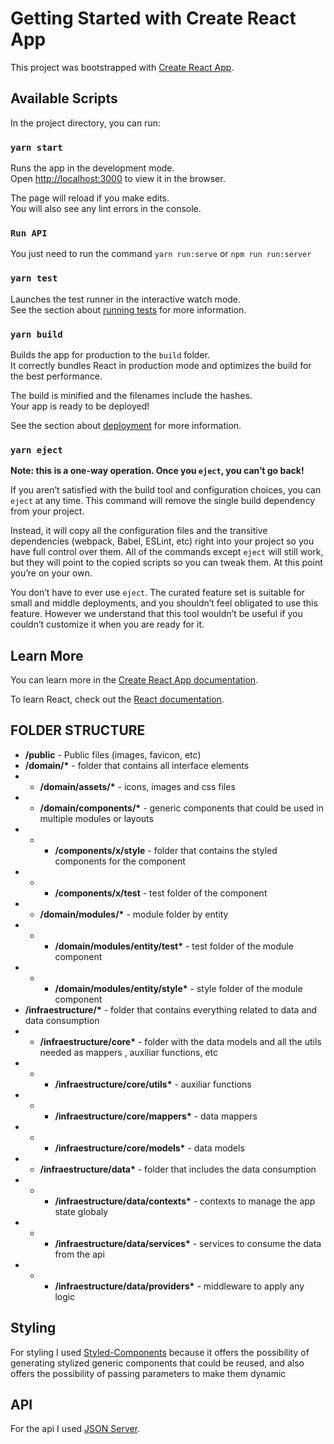 # Getting Started with Create React App

This project was bootstrapped with [Create React App](https://github.com/facebook/create-react-app).

## Available Scripts

In the project directory, you can run:

### `yarn start`

Runs the app in the development mode.\
Open [http://localhost:3000](http://localhost:3000) to view it in the browser.

The page will reload if you make edits.\
You will also see any lint errors in the console.

### `Run API`

You just need to run the command `yarn run:serve` or `npm run run:server`

### `yarn test`

Launches the test runner in the interactive watch mode.\
See the section about [running tests](https://facebook.github.io/create-react-app/docs/running-tests) for more information.

### `yarn build`

Builds the app for production to the `build` folder.\
It correctly bundles React in production mode and optimizes the build for the best performance.

The build is minified and the filenames include the hashes.\
Your app is ready to be deployed!

See the section about [deployment](https://facebook.github.io/create-react-app/docs/deployment) for more information.

### `yarn eject`

**Note: this is a one-way operation. Once you `eject`, you can’t go back!**

If you aren’t satisfied with the build tool and configuration choices, you can `eject` at any time. This command will remove the single build dependency from your project.

Instead, it will copy all the configuration files and the transitive dependencies (webpack, Babel, ESLint, etc) right into your project so you have full control over them. All of the commands except `eject` will still work, but they will point to the copied scripts so you can tweak them. At this point you’re on your own.

You don’t have to ever use `eject`. The curated feature set is suitable for small and middle deployments, and you shouldn’t feel obligated to use this feature. However we understand that this tool wouldn’t be useful if you couldn’t customize it when you are ready for it.

## Learn More

You can learn more in the [Create React App documentation](https://facebook.github.io/create-react-app/docs/getting-started).

To learn React, check out the [React documentation](https://reactjs.org/).

## FOLDER STRUCTURE

- **/public** - Public files (images, favicon, etc)
- **/domain/\*** - folder that contains all interface elements
- - **/domain/assets/\*** - icons, images and css files
- - **/domain/components/\*** - generic components that could be used in multiple modules or layouts
- - - **/components/x/style** - folder that contains the styled components for the component
- - - **/components/x/test** - test folder of the component
- - **/domain/modules/\*** - module folder by entity
- - - **/domain/modules/entity/test\*** - test folder of the module component
- - - **/domain/modules/entity/style\*** - style folder of the module component
- **/infraestructure/\*** - folder that contains everything related to data and data consumption
- - **/infraestructure/core\*** - folder with the data models and all the utils needed as mappers , auxiliar functions, etc
- - - **/infraestructure/core/utils\*** - auxiliar functions
- - - **/infraestructure/core/mappers\*** - data mappers
- - - **/infraestructure/core/models\*** - data models
- - **/infraestructure/data\*** - folder that includes the data consumption
- - - **/infraestructure/data/contexts\*** - contexts to manage the app state globaly
- - - **/infraestructure/data/services\*** - services to consume the data from the api
- - - **/infraestructure/data/providers\*** - middleware to apply any logic

## Styling

For styling I used [Styled-Components](https://styled-components.com/) because it offers the possibility of generating stylized generic components that could be reused, and also offers the possibility of passing parameters to make them dynamic

## API

For the api I used [JSON Server](https://github.com/typicode/json-server#getting-started).
